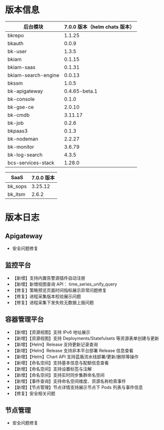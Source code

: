 # 版本信息

|后台模块| 7.0.0 版本（helm chats 版本）|
| -- | -- |
|bkrepo|1.1.25|
|bkauth|0.0.9|
|bk-user|1.3.5|
|bkiam|0.1.15|
|bkiam-saas|0.1.31|
|bkiam-search-engine|0.0.13|
|bkssm|1.0.5|
|bk-apigateway|0.4.65-beta.1|
|bk-console|0.1.0|
|bk-gse-ce|2.0.10|
|bk-cmdb|3.11.17|
|bk-job|0.2.6|
|bkpaas3|0.1.3|
|bk-nodeman|2.2.27|
|bk-monitor|3.6.79|
|bk-log-search|4.3.5|
|bcs-services-stack|1.28.0|

|SaaS| 7.0.0 版本|
|---|---|
|bk_sops|3.25.12|
|bk_itsm|2.6.2|

# 版本日志

## Apigateway 

- 安全问题修复

## 监控平台

- 【新增】支持内置告警源插件自动注册
- 【新增】新增视图查询 API： time_series_unify_query
- 【修复】策略预览页面时间指标展示异常问题修复
- 【修复】进程采集版本校验展示问题
- 【修复】进程采集下发失败无数据上报问题

## 容器管理平台

- 【新增】【资源视图】支持 IPv6 地址展示
- 【新增】【资源视图】支持 Deployments/Statefulsets 等资源表单创建与更新
- 【新增】【Helm】Release 支持更新记录查询
- 【新增】【Helm】Release 支持非本平台部署 Release 信息查看
- 【新增】【Helm】Chart API 支持蓝盾流水线部署/更新/删除等操作
- 【新增】【命名空间】支持基本信息与配额信息查看
- 【新增】【命名空间】支持设置标签与注解
- 【新增】【命名空间】支持实时同步集群命名空间
- 【新增】【事件查询】支持命名空间维度、资源名称检索事件
- 【新增】【节点管理】节点详情支持展示节点下 Pods 列表与事件信息
- 【修复】安全相关问题

## 节点管理

- 安全问题修复